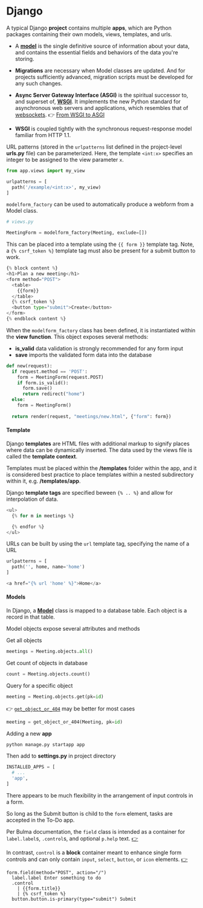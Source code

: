 # Django

A typical Django **project** contains multiple **apps**, which are Python packages containing their own models, views, templates, and urls.

- A [**model**](#models) is the single definitive source of information about your data, and contains the essential fields and behaviors of the data you're storing. 
- **Migrations** are necessary when Model classes are updated. And for projects sufficiently advanced, migration scripts must be developed for any such changes.

- **Async Server Gateway Interface (ASGI)** is the spiritual successor to, and superset of, [**WSGI**](#wsgi). It implements the new Python standard for asynchronous web servers and applications, which resembles that of [websockets](#sockets). :point_right: [From WSGI to ASGI](https://youtu.be/IhF2JwyH664)
- **WSGI** is coupled tightly with the synchronous request-response model familiar from HTTP 1.1.

URL patterns (stored in the `urlpatterns` list defined in the project-level **urls.py** file) can be parameterized. Here, the template `<int:x>` specifies an integer to be assigned to the view parameter `x`.
```py
from app.views import my_view

urlpatterns = [
  path('/example/<int:x>', my_view)
]
```
`modelform_factory` can be used to automatically produce a webform from a Model class.
```py
# views.py

MeetingForm = modelform_factory(Meeting, exclude=[])
```
This can be placed into a template using the `{{ form }}` template tag. Note, a `{% csrf_token %}` template tag must also be present for a submit button to work.
```py
{% block content %}
<h1>Plan a new meeting</h1>
<form method="POST">
  <table>
    {{form}}
  </table>
  {% csrf_token %}
  <button type="submit">Create</button>
</form>
{% endblock content %}
```
When the `modelform_factory` class has been defined, it is instantiated within the **view function**. This object exposes several methods:
- **is_valid** data validation is strongly recommended for any form input
- **save** imports the validated form data into the database
```py
def new(request):
  if request.method == 'POST':
    form = MeetingForm(request.POST)
    if form.is_valid():
      form.save()
      return redirect("home")
  else:
    form = MeetingForm()
  
  return render(request, "meetings/new.html", {"form": form})
```

#### Template

Django **templates** are HTML files with additional markup to signify places where data can be dynamically inserted. The data used by the views file is called the **template context**.

Templates must be placed within the **/templates** folder within the app, and it is considered best practice to place templates within a nested subdirectory within it, e.g. **/templates/app**.

Django **template tags** are specified beween `{% .. %}` and allow for interpolation of data.

```py
<ul>
  {% for m in meetings %}

  {% endfor %}
</ul>
```

URLs can be built by using the `url` template tag, specifying the name of a URL
```py
urlpatterns = [
  path('', home, name='home')
]
```
```py
<a href="{% url 'home' %}">Home</a>
```

#### Models

In Django, a [**Model**](ttps://docs.djangoproject.com/en/3.1/topics/db/models/) class is mapped to a database table. Each object is a record in that table.

Model objects expose several attributes and methods

Get all objects
```py
meetings = Meeting.objects.all()
```
Get count of objects in database
```py
count = Meeting.objects.count()
```
Query for a specific object
```py
meeting = Meeting.objects.get(pk=id)
```
:point_right: [`get_object_or_404`](https://docs.djangoproject.com/en/3.1/topics/http/shortcuts/#get-object-or-404) may be better for most cases
```py
meeting = get_object_or_404(Meeting, pk=id)
```

Adding a new **app**
```sh
python manage.py startapp app
```
Then add to **settings.py** in project directory
```py
INSTALLED_APPS = [
  # ...
  'app',
]
```

There appears to be much flexibility in the arrangement of input controls in a form.

So long as the Submit button is child to the `form` element, tasks are accepted in the To-Do app.

Per Bulma documentation, the `field` class is intended as a container for `label.label`s, `.control`s, and optional `p.help` text. [:point_right:](https://bulma.io/documentation/form/general/#form-field)

In contrast, `control` is a **block** container meant to enhance single form controls and can only contain `input`, `select`, `button`, or `icon` elements. [:point_right:](https://bulma.io/documentation/form/general/#form-control)
```pug
form.field(method="POST", action="/")
  label.label Enter something to do
  .control
    | {{form.title}}
    | {% csrf_token %}
  button.button.is-primary(type="submit") Submit
```

